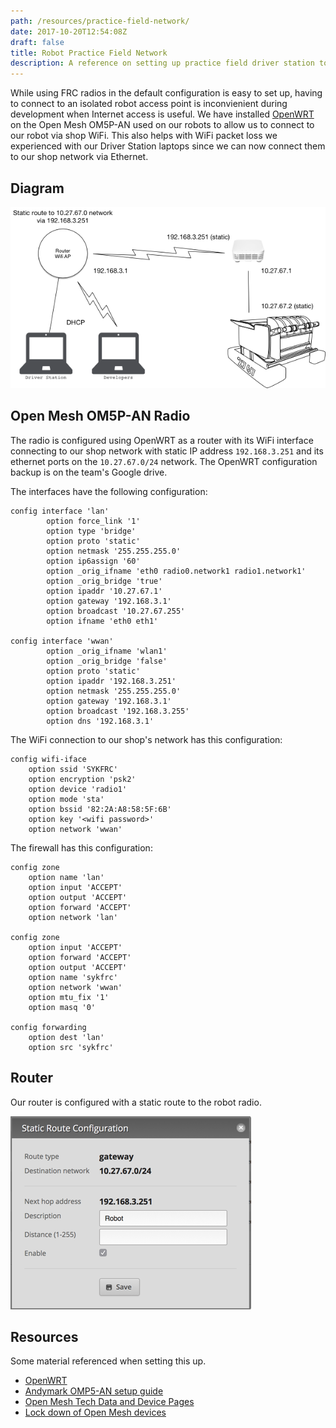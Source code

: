 ```yaml
---
path: /resources/practice-field-network/
date: 2017-10-20T12:54:08Z
draft: false
title: Robot Practice Field Network
description: A reference on setting up practice field driver station to robot networking on our home practice field.
---
```


While using FRC radios in the default configuration is easy to set up, having to connect to an isolated robot access point is inconvienient during development when Internet access is useful. We have installed [OpenWRT](https://openwrt.org) on the Open Mesh OM5P-AN used on our robots to allow us to connect to our robot via shop WiFi. This also helps with WiFi packet loss we experienced with our Driver Station laptops since we can now connect them to our shop network via Ethernet.

## Diagram

![network diagram](network_diagram.png)

## Open Mesh OM5P-AN Radio

The radio is configured using OpenWRT as a router with its WiFi interface connecting to our shop network with static IP address `192.168.3.251` and its ethernet ports on the `10.27.67.0/24` network. The OpenWRT configuration backup is on the team's Google drive.

The interfaces have the following configuration:

```
config interface 'lan'
        option force_link '1'
        option type 'bridge'
        option proto 'static'
        option netmask '255.255.255.0'
        option ip6assign '60'
        option _orig_ifname 'eth0 radio0.network1 radio1.network1'
        option _orig_bridge 'true'
        option ipaddr '10.27.67.1'
        option gateway '192.168.3.1'
        option broadcast '10.27.67.255'
        option ifname 'eth0 eth1'

config interface 'wwan'
        option _orig_ifname 'wlan1'
        option _orig_bridge 'false'
        option proto 'static'
        option ipaddr '192.168.3.251'
        option netmask '255.255.255.0'
        option gateway '192.168.3.1'
        option broadcast '192.168.3.255'
        option dns '192.168.3.1'
```

The WiFi connection to our shop's network has this configuration:

```
config wifi-iface
	option ssid 'SYKFRC'
	option encryption 'psk2'
	option device 'radio1'
	option mode 'sta'
	option bssid '82:2A:A8:58:5F:6B'
	option key '<wifi password>'
	option network 'wwan'
```

The firewall has this configuration:

```
config zone
	option name 'lan'
	option input 'ACCEPT'
	option output 'ACCEPT'
	option forward 'ACCEPT'
	option network 'lan'

config zone
	option input 'ACCEPT'
	option forward 'ACCEPT'
	option output 'ACCEPT'
	option name 'sykfrc'
	option network 'wwan'
	option mtu_fix '1'
	option masq '0'

config forwarding
	option dest 'lan'
	option src 'sykfrc'
```

## Router

Our router is configured with a static route to the robot radio.

![static route](router_static_route.png)

## Resources

Some material referenced when setting this up.

- [OpenWRT](https://openwrt.org)
- [Andymark OMP5-AN setup guide](http://files.andymark.com/OM5P-AN_QuickAP_Setup.pdf)
- [Open Mesh Tech Data and Device Pages](https://openwrt.org/toh/hwdata/open-mesh/start?s[]=open-mesh)
- [Lock down of Open Mesh devices](https://github.com/true-systems/om5p-ac-v2-unlocker/wiki/Lock-down-of-Open-Mesh-devices)
